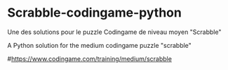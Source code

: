 # Scrabble-codingame-python

Une des solutions pour le puzzle Codingame de niveau moyen "Scrabble"

A Python solution for the medium codingame puzzle "scrabble"

#https://www.codingame.com/training/medium/scrabble
